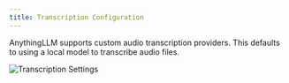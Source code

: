 ```yaml
---
title: Transcription Configuration
---
```


AnythingLLM supports custom audio transcription providers. This defaults to using a local model to transcribe audio files.

![Transcription Settings](/img/transcription-preference.png)
